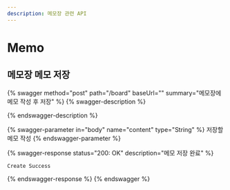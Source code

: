 ```yaml
---
description: 메모장 관련 API
---
```


# Memo

## 메모장 메모 저장

{% swagger method="post" path="/board" baseUrl="" summary="메모장에 메모 작성 후 저장" %}
{% swagger-description %}

{% endswagger-description %}

{% swagger-parameter in="body" name="content" type="String" %}
저장할 메모 작성
{% endswagger-parameter %}

{% swagger-response status="200: OK" description="메모 저장 완료" %}
```
Create Success
```
{% endswagger-response %}
{% endswagger %}
